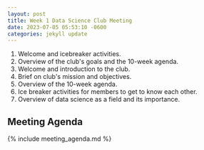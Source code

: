 ```yaml
---
layout: post
title: Week 1 Data Science Club Meeting
date: 2023-07-05 05:53:10 -0600
categories: jekyll update
---
```


1. Welcome and icebreaker activities.
2. Overview of the club's goals and the 10-week agenda.
3. Welcome and introduction to the club.
4. Brief on club's mission and objectives.
5. Overview of the 10-week agenda.
6. Ice breaker activities for members to get to know each other.
7. Overview of data science as a field and its importance.

## Meeting Agenda

{% include meeting_agenda.md %}
